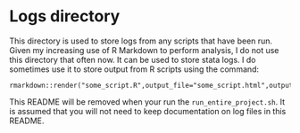 # Logs directory

This directory is used to store logs from any scripts that have been run. Given my increasing use of R Markdown to perform analysis, I do not use this directory that often now. It can be used to store stata logs. I do sometimes use it to store output from R scripts using the command:

```
rmarkdown::render("some_script.R",output_file="some_script.html",output_dir="logs")
```

This README will be removed when your run the `run_entire_project.sh`. It is assumed that you will not need to keep documentation on log files in this README.  
